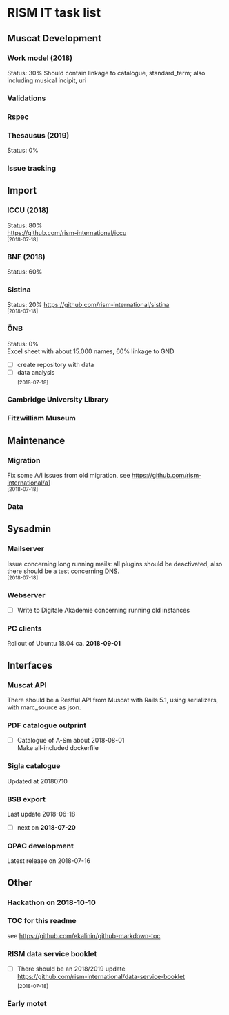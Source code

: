 # RISM IT task list  

## Muscat Development  
### Work model (2018)
Status: 30%
Should contain linkage to catalogue, standard_term; also including musical incipit, uri

### Validations
### Rspec
### Thesausus (2019)
Status: 0%
### Issue tracking  


## Import
### ICCU (2018)
Status: 80%  
https://github.com/rism-international/iccu  
<sub>[2018-07-18]</sub>   

### BNF (2018)
Status: 60%  
### Sistina
Status: 20%
https://github.com/rism-international/sistina  
<sub>[2018-07-18]</sub>  

### ÖNB
Status: 0%  
Excel sheet with about 15.000 names, 60% linkage to GND  
- [ ] create repository with data  
- [ ] data analysis  
<sub>[2018-07-18]</sub>  
### Cambridge University Library
### Fitzwilliam Museum



## Maintenance  
### Migration
Fix some A/I issues from old migration, see https://github.com/rism-international/a1  
<sub>[2018-07-18]</sub>   
### Data 
## Sysadmin  
### Mailserver
Issue concerning long running mails: all plugins should be deactivated, also there should be a test concerning DNS.  
<sub>[2018-07-18]</sub>   

### Webserver
- [ ] Write to Digitale Akademie concerning running old instances

### PC clients
Rollout of Ubuntu 18.04 ca. **2018-09-01**



## Interfaces
### Muscat API
There should be a Restful API from Muscat with Rails 5.1, using serializers, with marc_source as json.

### PDF catalogue outprint 
-  [ ] Catalogue of A-Sm about 2018-08-01  
Make all-included dockerfile

### Sigla catalogue
Updated at 20180710  

### BSB export
Last update 2018-06-18
- [ ] next on **2018-07-20**

### OPAC development
Latest release on 2018-07-16



## Other
### Hackathon on **2018-10-10**  
### TOC for this readme 
see https://github.com/ekalinin/github-markdown-toc  
### RISM data service booklet
- [ ] There should be an 2018/2019 update   
https://github.com/rism-international/data-service-booklet  
<sub>[2018-07-18]</sub>   
### Early motet

